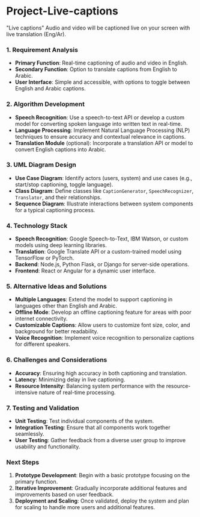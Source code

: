 # Project-Live-captions
"Live captions" Audio and video will be captioned live on your screen with live translation (Eng/Ar).

### 1. **Requirement Analysis**
   - **Primary Function**: Real-time captioning of audio and video in English.
   - **Secondary Function**: Option to translate captions from English to Arabic.
   - **User Interface**: Simple and accessible, with options to toggle between English and Arabic captions.

### 2. **Algorithm Development**
   - **Speech Recognition**: Use a speech-to-text API or develop a custom model for converting spoken language into written text in real-time.
   - **Language Processing**: Implement Natural Language Processing (NLP) techniques to ensure accuracy and contextual relevance in captions.
   - **Translation Module** (optional): Incorporate a translation API or model to convert English captions into Arabic.

### 3. **UML Diagram Design**
   - **Use Case Diagram**: Identify actors (users, system) and use cases (e.g., start/stop captioning, toggle language).
   - **Class Diagram**: Define classes like `CaptionGenerator`, `SpeechRecognizer`, `Translator`, and their relationships.
   - **Sequence Diagram**: Illustrate interactions between system components for a typical captioning process.

### 4. **Technology Stack**
   - **Speech Recognition**: Google Speech-to-Text, IBM Watson, or custom models using deep learning libraries.
   - **Translation**: Google Translate API or a custom-trained model using TensorFlow or PyTorch.
   - **Backend**: Node.js, Python Flask, or Django for server-side operations.
   - **Frontend**: React or Angular for a dynamic user interface.

### 5. **Alternative Ideas and Solutions**
   - **Multiple Languages**: Extend the model to support captioning in languages other than English and Arabic.
   - **Offline Mode**: Develop an offline captioning feature for areas with poor internet connectivity.
   - **Customizable Captions**: Allow users to customize font size, color, and background for better readability.
   - **Voice Recognition**: Implement voice recognition to personalize captions for different speakers.

### 6. **Challenges and Considerations**
   - **Accuracy**: Ensuring high accuracy in both captioning and translation.
   - **Latency**: Minimizing delay in live captioning.
   - **Resource Intensity**: Balancing system performance with the resource-intensive nature of real-time processing.

### 7. **Testing and Validation**
   - **Unit Testing**: Test individual components of the system.
   - **Integration Testing**: Ensure that all components work together seamlessly.
   - **User Testing**: Gather feedback from a diverse user group to improve usability and functionality.

### Next Steps
1. **Prototype Development**: Begin with a basic prototype focusing on the primary function.
2. **Iterative Improvement**: Gradually incorporate additional features and improvements based on user feedback.
3. **Deployment and Scaling**: Once validated, deploy the system and plan for scaling to handle more users and additional features.
